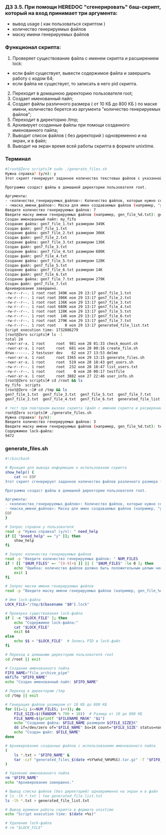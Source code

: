 ### Д3 3.5. При помощи HEREDOC "сгенерировать" баш-скрипт, который на вход принимает три аргумента:
- вывод usage ( как пользоваться скриптом )
- количество генерируемых файлов
- маску имени генерируемых файлов

### Функционал скрипта:
1. Проверяет существование файла с именем скрипта и расширением lock:
  - если файл существует, вывести содержимое файла и завершить работу с кодом 64;
  - если файла не существует, то записать в него pid скрипта.
2. Переходит в домашнюю директорию пользователя root;
3. Создает именованный пайп;
4. Создает файлы различного размера ( от 10 КБ до 800 КБ ) по маске имени, количество берется из аргумента "количество генерируемых файлов";
5. Переходит в директорию /tmp;
6. Архивирует созданные файлы при помощи созданного именованного пайпа;
7. Выводит список файлов ( без директорий ) одновременно и на экран, и в файл;
8. Выводит на экран время всей работы скрипта в формате unixtime.


### Терминал

```bash
#[root@Zero scripts]# sudo ./generate_files.sh
Нужна справка? (y/n): y
Этот скрипт генерирует заданное количество текстовых файлов с указанной маской имен.

Программа создаст файлы в домашней директории пользователя root.

Аргументы:
- <количество_генерируемых_файлов>: Количество файлов, которые нужно создать (должно быть положительным целым числом).
- <маска_имени_файлов>: Маска для имен создаваемых файлов (например, "gen_file_%d.txt").
Введите количество генерируемых файлов: 7
Введите маску имени генерируемых файлов (например, gen_file_%d.txt): gen7_file_%d.txt       
Создан именованный пайп: my_fifo
Создание файла: gen7_file_1.txt размером 349K
Создан файл: gen7_file_1.txt
Создание файла: gen7_file_2.txt размером 306K
Создан файл: gen7_file_2.txt
Создание файла: gen7_file_3.txt размером 136K
Создан файл: gen7_file_3.txt
Создание файла: gen7_file_4.txt размером 680K
Создан файл: gen7_file_4.txt
Создание файла: gen7_file_5.txt размером 128K
Создан файл: gen7_file_5.txt
Создание файла: gen7_file_6.txt размером 14K
Создан файл: gen7_file_6.txt
Создание файла: gen7_file_7.txt размером 279K
Создан файл: gen7_file_7.txt
Архивирование завершено.
-rw-r--r--. 1 root root 349K ноя 29 13:17 gen7_file_1.txt
-rw-r--r--. 1 root root 306K ноя 29 13:17 gen7_file_2.txt
-rw-r--r--. 1 root root 136K ноя 29 13:17 gen7_file_3.txt
-rw-r--r--. 1 root root 680K ноя 29 13:17 gen7_file_4.txt
-rw-r--r--. 1 root root 128K ноя 29 13:17 gen7_file_5.txt
-rw-r--r--. 1 root root  14K ноя 29 13:17 gen7_file_6.txt
-rw-r--r--. 1 root root 279K ноя 29 13:17 gen7_file_7.txt
-rw-r--r--. 1 root root    0 ноя 29 13:17 generated_file_list.txt
Script execution time: 1732886279
[root@Zero scripts]# ls -l
total 24
-rwxr-xr-x. 1 root     root  981 ноя 28 01:33 check_mount.sh
-rwxr-xr-x. 1 root     root  681 ноя 28 00:16 create_file.sh
drwx------. 2 testuser dev    62 ноя 27 13:53 delme
-rwxr-xr-x. 1 root     root 3365 ноя 29 13:15 generate_files.sh
-rwxr-xr-x. 1 root     root  519 ноя 28 18:43 get_users.sh
-rw-r--r--. 1 root     root  232 ноя 28 18:47 list_users.txt
-rw-r--r--. 1 root     root    0 ноя 28 00:17 testfile
-rwxr-xr-x. 1 root     root 3882 ноя 27 22:46 user_info.sh
[root@Zero scripts]# cd /root && ls
my_fifo  scripts
[root@Zero ~]# cd /tmp && ls
gen7_file_1.txt  gen7_file_3.txt  gen7_file_5.txt  gen7_file_7.txt          generated_files_20241129_131759.tar.gz
gen7_file_2.txt  gen7_file_4.txt  gen7_file_6.txt  generated_file_list.txt

# тест при повторном вызове скрипта (файл с именем скрипта и расширением lock существует)
root@Zero scripts]# ./generate_files.sh
Нужна справка? (y/n): 
Введите количество генерируемых файлов: 3
Введите маску имени генерируемых файлов (например, gen_file_%d.txt): test_file_%d.txt
Содержимое lock-файла:
9472    
```

### generate_files.sh

```bash
#!/bin/bash

# Функция для вывода информации о использовании скрипта
show_help() {
    cat << EOF
Этот скрипт сгенерирует заданное количество файлов различного размера (от 10 КБ до 800 КБ) с указанной маской имен и архивирует их.

Программа создаст файлы в домашней директории пользователя root.

Аргументы:
- <количество_генерируемых_файлов>: Количество файлов, которые нужно создать (должно быть положительным целым числом).
- <маска_имени_файлов>: Маска для имен создаваемых файлов (например, "gen_file_%d.txt").
EOF
}

# Запрос справки у пользователя
read -p "Нужна справка? (y/n): " need_help
if [[ "$need_help" == "y" ]]; then
    show_help
fi

# Запрос количества генерируемых файлов
read -p "Введите количество генерируемых файлов: " NUM_FILES
if ! [[ "$NUM_FILES" =~ ^[0-9]+$ ]] || [ "$NUM_FILES" -le 0 ]; then
    echo "Ошибка: количество файлов должно быть положительным целым числом."
    exit 1
fi

# Запрос маски имени генерируемых файлов
read -p "Введите маску имени генерируемых файлов (например, gen_file_%d.txt): " FILENAME_MASK

# Имя lock-файла
LOCK_FILE="/tmp/$(basename "$0").lock"

# Проверка существования lock-файла
if [ -e "$LOCK_FILE" ]; then
    echo "Содержимое lock-файла:"
    cat "$LOCK_FILE"
    exit 64
else
    echo $$ > "$LOCK_FILE"  # Запись PID в lock-файл
fi

# Переход в домашнюю директорию пользователя root
cd /root || exit

# Создание именованного пайпа
FIFO_NAME="file_archive_pipe"
mkfifo "$FIFO_NAME"
echo "Создан именованный пайп: $FIFO_NAME"

# Переход в директорию /tmp
cd /tmp || exit

# Генерация файлов размером от 10 КБ до 800 КБ
for ((i=1; i<=NUM_FILES; i++)); do
    FILE_SIZE=$((RANDOM % 790 + 10))  # Размер от 10 до 800 КБ
    FILE_NAME=$(printf "$FILENAME_MASK" "$i")
    echo "Создание файла: $FILE_NAME размером ${FILE_SIZE}K"
    dd if=/dev/zero of="$FILE_NAME" bs=1K count="$FILE_SIZE" status=none
    echo "Создан файл: $FILE_NAME"
done

# Архивирование созданных файлов с использованием именованного пайпа
(
    ls *.txt > "$FIFO_NAME" &
    tar -czf "generated_files_$(date +%Y%m%d_%H%M%S).tar.gz" -T "$FIFO_NAME"
)

# Удаление именованного пайпа
rm "$FIFO_NAME"
echo "Архивирование завершено."

# Вывод списка файлов (без директорий) одновременно на экран и в файл
# ls -lh *.txt | tee generated_file_list.txt  
ls -lh *.txt > generated_file_list.txt 

# Вывод времени работы скрипта в формате unixtime
echo "Script execution time: $(date +%s)"

# Удаление lock-файла
# rm "$LOCK_FILE"
```


